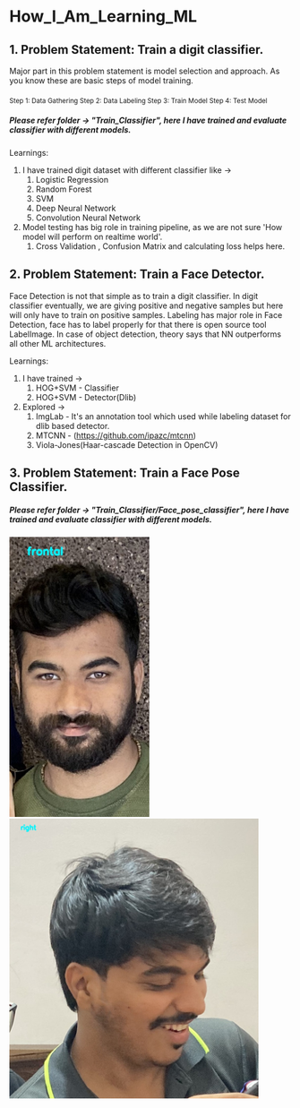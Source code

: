 # How_I_Am_Learning_ML

## 1. Problem Statement: Train a digit classifier.
Major part in this problem statement is model selection and approach.
As you know these are basic steps of model training.

<sub>
  Step 1: Data Gathering 
  Step 2: Data Labeling
  Step 3: Train Model 
  Step 4: Test Model
</sub>

##### Please refer folder -> "Train_Classifier", here I have trained and evaluate classifier with different models.

Learnings: 
1. I have trained digit dataset with different classifier like ->
   1. Logistic Regression 
   2. Random Forest 
   3. SVM 
   4. Deep Neural Network 
   5. Convolution Neural Network
2. Model testing has big role in training pipeline, as we are not sure 'How model will perform on realtime world'. 
   1. Cross Validation , Confusion Matrix and calculating loss helps here.

## 2. Problem Statement: Train a Face Detector.
Face Detection is not that simple as to train a digit classifier. In digit classifier eventually, 
we are giving positive and negative samples but here will only have to train on positive samples. Labeling has major 
role in Face Detection, face has to label properly for that there is open source tool LabelImage.
In case of object detection, theory says that NN outperforms all other ML architectures. 

Learnings: 
1. I have trained ->
   1. HOG+SVM - Classifier 
   2. HOG+SVM - Detector(Dlib)
2. Explored ->
   1. ImgLab - It's an annotation tool which used while labeling dataset for dlib based detector.
   2. MTCNN - (https://github.com/ipazc/mtcnn)
   3. Viola-Jones(Haar-cascade Detection in OpenCV)
   
## 3. Problem Statement: Train a Face Pose Classifier.
##### Please refer folder -> "Train_Classifier/Face_pose_classifier", here I have trained and evaluate classifier with different models.
 <img height=500 alt="Coding" src="Train_Classifier/Face_pose_classifier/my_face_1.JPG"> 
<img height=500 alt="Coding" src="Train_Classifier/Face_pose_classifier/face_2.JPG">
